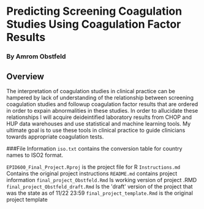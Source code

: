 # Predicting Screening Coagulation Studies Using Coagulation Factor Results

### By Amrom Obstfeld

## Overview
The interpretation of coagulation studies in clinical practice can be hampered by lack of understanding of the relationship between screening coagulation studies and followup coagulation factor results that are ordered in order to expain abnormalities in these studies. In order to allucidate these relationships I will acquire deideintified laboratory results from CHOP and HUP data warehouses and use statistical and machine learning tools. My ultimate goal is to use these tools in clinical practice to guide clinicians towards appropriate coagulation tests.

 
###File Information
`iso.txt` contains the conversion table for country names to ISO2 format.  

`EPID600_Final_Project.Rproj`	is the project file for R
`Instructions.md`	Contains the original project instructions
`README.md`	contains project information
`final_project_Obstfeld.Rmd`	Is working version of project .RMD
`final_project_Obstfeld_draft.Rmd`	Is the 'draft' version of the project that was the state as of 11/22 23:59
`final_project_template.Rmd` is the original project template
